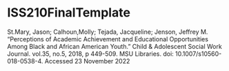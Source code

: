# ISS210FinalTemplate

St.Mary, Jason; Calhoun,Molly; Tejada, Jacqueline; Jenson, Jeffrey M. “Perceptions of Academic Achievement and Educational Opportunities Among Black and African American Youth.” Child & Adolescent Social Work Journal. vol.35, no.5, 2018, p 449-509. MSU Libraries. doi: 10.1007/s10560-018-0538-4. Accessed 23 November 2022
